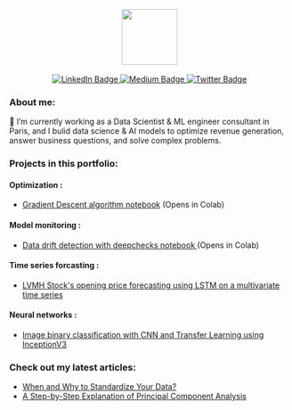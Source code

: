 

<div id="header" align="center">
  <img src="https://media.giphy.com/media/M9gbBd9nbDrOTu1Mqx/giphy.gif" width="100"/>
</div>
<br/> 

<div id="badges" align="center">
  <a href="https://www.linkedin.com/in/zakaria-j-266570108/">
    <img src="https://img.shields.io/badge/LinkedIn-blue?style=for-the-badge&logo=linkedin&logoColor=white" alt="LinkedIn Badge"/>
  </a>
  <a href="https://medium.com/@zakaria.jaadi">
    <img src="https://img.shields.io/badge/Medium-12100E?style=for-the-badge&logo=medium&logoColor=white" alt="Medium Badge"/>
  </a>
  <a href="your-twitter-URL">
    <img src="https://img.shields.io/badge/Twitter-blue?style=for-the-badge&logo=twitter&logoColor=white" alt="Twitter Badge"/>
  </a>
</div>

<h3>About me:</h3>

 💼 I’m currently working as a Data Scientist & ML engineer consultant in Paris, and I bulid data science & AI models to optimize revenue generation, answer business questions, and solve complex problems.

<h3>Projects in this portfolio:</h3>

<h4>Optimization :</h4>

* [Gradient Descent algorithm notebook](https://colab.research.google.com/github/zakariajaadi/data-science-portofolio/blob/main/Gradient%20Descent%20Algorithm.ipynb) (Opens in Colab)

<h4>Model monitoring :</h4>

* [Data drift detection with deepchecks notebook ](https://colab.research.google.com/github/zakariajaadi/data-science-portofolio/blob/main/Data%20Drift%20Detection%20With%20DeepCheck.ipynb) (Opens in Colab)


<h4> Time series forcasting :</h4>

* [ LVMH Stock's opening price forecasting using LSTM on a multivariate time series](https://github.com/zakariajaadi/image-classification)

<h4> Neural networks :</h4>

* [Image binary classification with CNN and Transfer Learning using InceptionV3 ](https://github.com/zakariajaadi/image-classification)


<h3>Check out my latest articles:</h3>

* [When and Why to Standardize Your Data?](https://builtin.com/data-science/when-and-why-standardize-your-data)
* [A Step-by-Step Explanation of Principal Component Analysis](https://builtin.com/data-science/step-step-explanation-principal-component-analysis)

<!---
zakariajaadi/zakariajaadi is a ✨ special ✨ repository because its `README.md` (this file) appears on your GitHub profile.
You can click the Preview link to take a look at your changes.
--->
